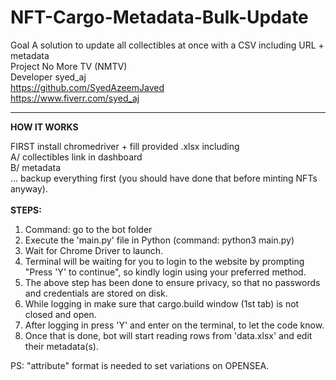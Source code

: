 # NFT-Cargo-Metadata-Bulk-Update</br>

Goal        		A solution to update all collectibles at once with a CSV including URL + metadata</br>
Project			No More TV (NMTV)</br>
Developer		syed_aj</br>
			https://github.com/SyedAzeemJaved</br>
			https://www.fiverr.com/syed_aj</br>
			
-------------------------------------------------------------------------------------

<strong>HOW IT WORKS</strong>

FIRST
install chromedriver + fill provided .xlsx including</br>
A/ collectibles link in dashboard </br>
B/ metadata </br>
... backup everything first (you should have done that before minting NFTs anyway).</br>
</br>
<strong>STEPS:</strong></br>
01. Command: go to the bot folder 
02. Execute the 'main.py' file in Python (command: python3 main.py)
03. Wait for Chrome Driver to launch.
04. Terminal will be waiting for you to login to the website by prompting "Press 'Y' to continue", so kindly login using your preferred method.
05. The above step has been done to ensure privacy, so that no passwords and credentials are stored on disk.
06. While logging in make sure that cargo.build window (1st tab) is not closed and open.
07. After logging in press 'Y' and enter on the terminal, to let the code know.
08. Once that is done, bot will start reading rows from 'data.xlsx' and edit their metadata(s).

PS: "attribute" format is needed to set variations on OPENSEA.
